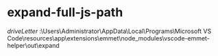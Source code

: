 # expand-full-js-path

 *driveLetter* :\Users\Administrator\AppData\Local\Programs\Microsoft VS Code\resources\app\extensions\emmet\node_modules\vscode-emmet-helper\out\expand